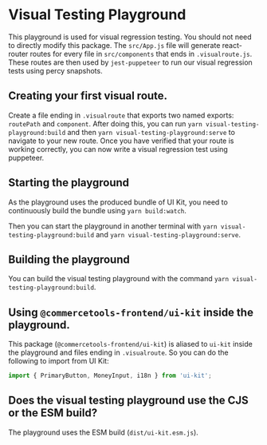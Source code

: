 # Visual Testing Playground

This playground is used for visual regression testing. You should not need to directly modify this package. The `src/App.js` file will generate react-router routes for every file in `src/components` that ends in `.visualroute.js`. These routes are then used by `jest-puppeteer` to run our visual regression tests using percy snapshots.

## Creating your first visual route.

Create a file ending in `.visualroute` that exports two named exports: `routePath` and `component`. After doing this, you can run `yarn visual-testing-playground:build` and then `yarn visual-testing-playground:serve` to navigate to your new route. Once you have verified that your route is working correctly, you can now write a visual regression test using puppeteer.

## Starting the playground

As the playground uses the produced bundle of UI Kit, you need to continuously build the bundle using `yarn build:watch`.

Then you can start the playground in another terminal with `yarn visual-testing-playground:build` and `yarn visual-testing-playground:serve`.

## Building the playground

You can build the visual testing playground with the command `yarn visual-testing-playground:build`.

## Using `@commercetools-frontend/ui-kit` inside the playground.

This package (`@commercetools-frontend/ui-kit`) is aliased to `ui-kit` inside the playground and files ending in `.visualroute`. So you can do the following to import from UI Kit:

```js
import { PrimaryButton, MoneyInput, i18n } from 'ui-kit';
```

## Does the visual testing playground use the CJS or the ESM build?

The playground uses the ESM build (`dist/ui-kit.esm.js`).
